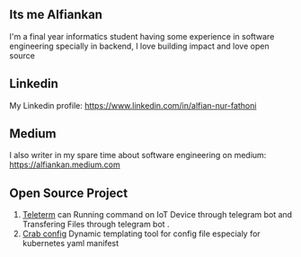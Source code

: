## Its me Alfiankan
I'm a final year informatics student having some experience in software engineering specially in backend, I love building impact and love open source


## Linkedin
My Linkedin profile: https://www.linkedin.com/in/alfian-nur-fathoni

## Medium
I also writer in my spare time about software engineering on medium: https://alfiankan.medium.com

## Open Source Project
1. [Teleterm](https://github.com/alfiankan/teleterm) can Running command on IoT Device through telegram bot and Transfering Files through telegram bot .
2. [Crab config](https://github.com/alfiankan/crab-config-files-templating) Dynamic templating tool for config file especialy for kubernetes yaml manifest
